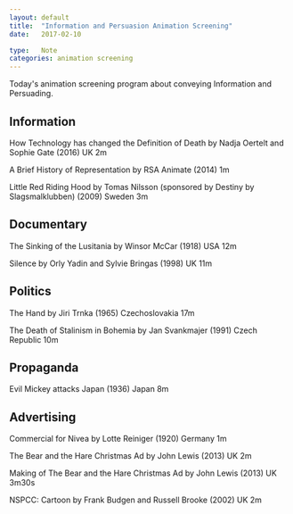```yaml
---
layout: default
title:  "Information and Persuasion Animation Screening"
date:   2017-02-10

type:   Note
categories: animation screening
---
```

Today's animation screening program about conveying Information and Persuading.

## Information

How Technology has changed the Definition of Death by Nadja Oertelt and Sophie Gate (2016) UK 2m

A Brief History of Representation by RSA Animate (2014) 1m

Little Red Riding Hood by Tomas Nilsson (sponsored by Destiny by Slagsmalklubben) (2009) Sweden 3m

## Documentary

The Sinking of the Lusitania by Winsor McCar (1918) USA 12m

Silence by Orly Yadin and Sylvie Bringas (1998) UK 11m

## Politics 

The Hand by Jiri Trnka (1965) Czechoslovakia 17m

The Death of Stalinism in Bohemia by Jan Svankmajer (1991) Czech Republic 10m

## Propaganda

Evil Mickey attacks Japan (1936) Japan 8m

## Advertising

Commercial for Nivea by Lotte Reiniger (1920) Germany 1m

The Bear and the Hare Christmas Ad by John Lewis (2013) UK 2m

Making of The Bear and the Hare Christmas Ad by John Lewis (2013) UK 3m30s

NSPCC: Cartoon by Frank Budgen and Russell Brooke (2002) UK 2m